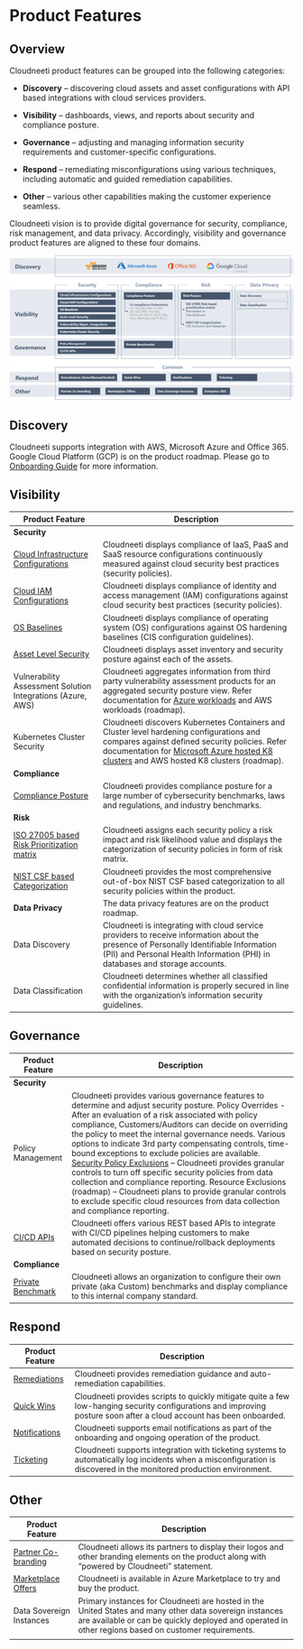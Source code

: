 Product Features
================

Overview
--------

Cloudneeti product features can be grouped into the following categories:

-   **Discovery** – discovering cloud assets and asset configurations with API
    based integrations with cloud services providers.

-   **Visibility** – dashboards, views, and reports about security and
    compliance posture.

-   **Governance** – adjusting and managing information security requirements
    and customer-specific configurations.

-   **Respond** – remediating misconfigurations using various techniques,
    including automatic and guided remediation capabilities.

-   **Other** – various other capabilities making the customer experience
    seamless.

Cloudneeti vision is to provide digital governance for security, compliance,
risk management, and data privacy. Accordingly, visibility and governance
product features are aligned to these four domains.

![Overview](.././images/introduction/overview.png#thumbnail_1)

Discovery
---------

Cloudneeti supports integration with AWS, Microsoft Azure and Office 365. Google
Cloud Platform (GCP) is on the product roadmap. Please go to [Onboarding
Guide](../../onboardingGuide/onboardingGuideOverview/) for
more information.

Visibility
----------

| **Product Feature**                                                                                                    | **Description**                                                                                                                                                                                                                                                       |
|------------------------------------------------------------------------------------------------------------------------|-----------------------------------------------------------------------------------------------------------------------------------------------------------------------------------------------------------------------------------------------------------------------|
| **Security**                                                                                                           |                                                                                                                                                                                                                                                                       |
| [Cloud Infrastructure Configurations](../../userGuide/securityPolicies/)                         | Cloudneeti displays compliance of IaaS, PaaS and SaaS resource configurations continuously measured against cloud security best practices (security policies).                                                                                                        |
| [Cloud IAM Configurations](../../userGuide/securityPolicies/)                                    | Cloudneeti displays compliance of identity and access management (IAM) configurations against cloud security best practices (security policies).                                                                                                                      |
| [OS Baselines](../../onboardingGuide/azureVulnerability/)                                     | Cloudneeti displays compliance of operating system (OS) configurations against OS hardening baselines (CIS configuration guidelines).                                                                                                                                 |
| [Asset Level Security](../../userGuide/dashboards/#assets-security-preview)                      | Cloudneeti displays asset inventory and security posture against each of the assets.                                                                                                                                                                                  |
| Vulnerability Assessment Solution Integrations (Azure, AWS)                                                            | Cloudneeti aggregates information from third party vulnerability assessment products for an aggregated security posture view. Refer documentation for [Azure workloads](../../onboardingGuide/azureVulnerability/) and AWS workloads (roadmap). |
| Kubernetes Cluster Security                                                                                            | Cloudneeti discovers Kubernetes Containers and Cluster level hardening configurations and compares against defined security policies. Refer documentation for [Microsoft Azure hosted K8 clusters](../../onboardingGuide/configureCloudneetiAgentInAKS/) and AWS hosted K8 clusters (roadmap).                                |
| **Compliance**                                                                |                                                     |
| [Compliance Posture](../../userGuide/complianceBenchmarks/)                                      | Cloudneeti provides compliance posture for a large number of cybersecurity benchmarks, laws and regulations, and industry benchmarks.                                                                                                                                 |
| **Risk**      |                                                         |
| [ISO 27005 based Risk Prioritization matrix](../../gettingStarted/howItWorks/#risk-posture) | Cloudneeti assigns each security policy a risk impact and risk likelihood value and displays the categorization of security policies in form of risk matrix.                                                                                                          |
| [NIST CSF based Categorization](../../userGuide/userGuide/#risk)                                 | Cloudneeti provides the most comprehensive out-of-box NIST CSF based categorization to all security policies within the product.                                                                                                                                      |
| **Data Privacy**                                                                                                       | The data privacy features are on the product roadmap.                                                                                                                                                                                                                 |
| Data Discovery                                                                                                         | Cloudneeti is integrating with cloud service providers to receive information about the presence of Personally Identifiable Information (PII) and Personal Health Information (PHI) in databases and storage accounts.                                                |
| Data Classification                                                                                                    | Cloudneeti determines whether all classified confidential information is properly secured in line with the organization’s information security guidelines.                                                                                                            |

Governance
----------

| **Product Feature**                                                                        | **Description**                |
|--------------------------------------------------------------------------------------------|---------------------------------------------------------------------------------------------------------------------------------------------------------------------------------------------------------------------------------------------------------------------------------------------------------------------------------------------------------------------------------------------------------------------------------------------------------------------------------------------------------------------------------------------------------------------------------------------------------------------------------------------------------------------------------------------------------------------------------------------------------------------------------------------------------|
| **Security**                                                                               |          |
| Policy Management                                                                          | Cloudneeti provides various governance features to determine and adjust security posture. Policy Overrides - After an evaluation of a risk associated with policy compliance, Customers/Auditors can decide on overriding the policy to meet the internal governance needs. Various options to indicate 3rd party compensating controls, time-bound exceptions to exclude policies are available. [Security Policy Exclusions](../../administratorGuide/securityPolicyExclusions/) – Cloudneeti provides granular controls to turn off specific security policies from data collection and compliance reporting. Resource Exclusions (roadmap) – Cloudneeti plans to provide granular controls to exclude specific cloud resources from data collection and compliance reporting. |
| [CI/CD APIs](../../administratorGuide/configureCloudneetiAPIAccess/) | Cloudneeti offers various REST based APIs to integrate with CI/CD pipelines helping customers to make automated decisions to continue/rollback deployments based on security posture.                                                                            |
| **Compliance**                                                                             |                                                 |
| [Private Benchmark](../../administratorGuide/privateBenchmark/)      | Cloudneeti allows an organization to configure their own private (aka Custom) benchmarks and display compliance to this internal company standard.       |

Respond
-------

| **Product Feature**                                                                                       | **Description**                                                                                                                                                      |
|-----------------------------------------------------------------------------------------------------------|----------------------------------------------------------------------------------------------------------------------------------------------------------------------|
| [Remediations](../../remediation/overview/)                                         | Cloudneeti provides remediation guidance and auto-remediation capabilities.                                                                                          |
| [Quick Wins](../../remediation/overview/#quick-wins)                                           | Cloudneeti provides scripts to quickly mitigate quite a few low-hanging security configurations and improving posture soon after a cloud account has been onboarded. |
| [Notifications](../../administratorGuide/configureNotifications/)                   | Cloudneeti supports email notifications as part of the onboarding and ongoing operation of the product.                                                              |
| [Ticketing](../../administratorGuide/manageLicenses/#incident-management-ticketing) | Cloudneeti supports integration with ticketing systems to automatically log incidents when a misconfiguration is discovered in the monitored production environment. |

Other
-----

| **Product Feature**                                                             | **Description**                                                                                                                                                                                                 |
|---------------------------------------------------------------------------------|-----------------------------------------------------------------------------------------------------------------------------------------------------------------------------------------------------------------|
| [Partner Co-branding](../../tryAndBuy/partnerCobranding/) | Cloudneeti allows its partners to display their logos and other branding elements on the product along with “powered by Cloudneeti” statement.                                                                  |
| [Marketplace Offers](../../tryAndBuy/freeTrial/)          | Cloudneeti is available in Azure Marketplace to try and buy the product.                                                                                                                                        |
| Data Sovereign Instances                                                        | Primary instances for Cloudneeti are hosted in the United States and many other data sovereign instances are available or can be quickly deployed and operated in other regions based on customer requirements. |
|                                                                                 |                                                                                                                                                                                                                 |
